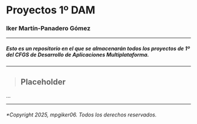 # Proyectos 1º DAM
### Iker Martín-Panadero Gómez
---
##### *Esto es un repositorio en el que se almacenarán todos los proyectos de 1º del CFGS de Desarrollo de Aplicaciones Multiplataforma.*
---
> ## Placeholder
...

---
###### *Copyright 2025, mpgiker06. Todos los derechos reservados.
